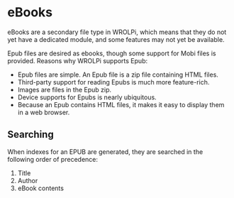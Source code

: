 # eBooks

eBooks are a secondary file type in WROLPi, which means that they do not yet have a dedicated module, and some features
may not yet be available.

Epub files are desired as ebooks, though some support for Mobi files is provided. Reasons why WROLPi supports Epub:

* Epub files are simple.  An Epub file is a zip file containing HTML files.
* Third-party support for reading Epubs is much more feature-rich.
* Images are files in the Epub zip.
* Device supports for Epubs is nearly ubiquitous.
* Because an Epub contains HTML files, it makes it easy to display them in a web browser.

## Searching

When indexes for an EPUB are generated, they are searched in the following order of precedence:

1. Title
2. Author
3. eBook contents